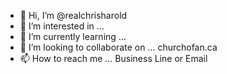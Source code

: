 - 👋 Hi, I’m @realchrisharold
- 👀 I’m interested in ...
- 🌱 I’m currently learning ...
- 💞️ I’m looking to collaborate on ...
churchofan.ca
- 📫 How to reach me ...
Business Line or Email
<!---
realchrisharold/realchrisharold is a ✨ special ✨ repository because its `README.md` (this file) appears on your GitHub profile.
You can click the Preview link to take a look at your changes.
--->
